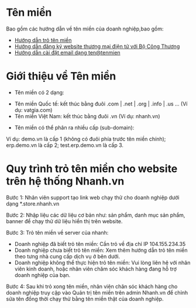 # Tên miền

Bao gồm  các hướng dẫn về tên miền của doanh nghiệp,bao gồm:

 - [Hướng dẫn trỏ tên miền ](https://manual.nhanh.vn/website/ten-mien/cach-tro-ten-mien)
 - [Hướng dẫn đăng ký website thương mại điện tử với Bộ Công Thương ](https://manual.nhanh.vn/website/ten-mien/dang-ky-website-thuong-mai-dien-tu-voi-bo-cong-thuong)
 - [Hướng dẫn cài đặt email dạng ten@tenmien](https://manual.nhanh.vn/website/ten-mien/cai-dat-email-ten-tenmien)

# Giới thiệu về Tên miền

- Tên miền có 2 dạng:

+ Tên miền Quốc tế: kết thúc bằng đuôi .com | .net | .org | .info | .us ... (Ví dụ: vatgia.com)
+ Tên miền Việt Nam: kết thúc bằng đuôi .vn (Ví dụ: nhanh.vn)

- Tên miền có thể phân ra nhiều cấp (sub-domain):

Ví dụ:  demo.vn là cấp 1 (không có đuôi phía trước tên miền chính); erp.demo.vn là cấp 2; test.erp.demo.vn là cấp 3.

# Quy trình trỏ tên miền cho website trên hệ thống Nhanh.vn

Bước 1: Nhân viên support tạo link web chạy thử cho doanh nghiệp dưới dạng *.store.nhanh.vn

Bước 2: Nhập liệu các dữ liệu cơ bản như: sản phẩm, danh mục sản phẩm, banner để chạy thử dữ liệu hiển thị trên website.

Bước 3: Trỏ tên miền về server của nhanh:

- Doanh nghiệp đã biết trỏ tên miền: Cần trỏ về địa chỉ IP 104.155.234.35
- Doanh nghiệp chưa biết trỏ tên miền: Xem thêm hướng dẫn trỏ tên miền theo tưng nhà cung cấp dịch vụ ở bên dưới.
- Doanh nghiệp không thể thực hiện trỏ tên miền: Vui lòng liên hệ với nhân viên kinh doanh, hoặc nhân viên chăm sóc khách hàng đang hỗ trợ doanh nghiệp của bạn.

Bước 4: Sau khi trỏ xong tên miền, nhân viên chăn sóc khách hàng cho doanh nghiệp truy cập vào Quản trị tên miền trên admin Nhanh.vn để chỉnh sửa tên đồng thời chạy thử bằng tên miền thật của doanh nghiệp.
